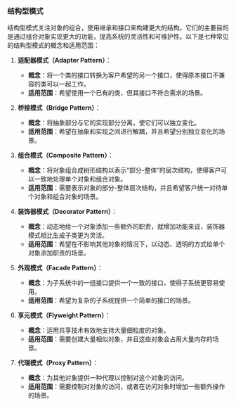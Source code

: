 ### 结构型模式

结构型模式关注对象的组合，使用继承和接口来构建更大的结构。它们的主要目的是通过组合对象实现更大的功能，提高系统的灵活性和可维护性。以下是七种常见的结构型模式的概念和适用范围：

1. **适配器模式（Adapter Pattern）**：
   - **概念**：将一个类的接口转换为客户希望的另一个接口，使得原本接口不兼容的类可以一起工作。
   - **适用范围**：希望使用一个已有的类，但其接口不符合需求的场景。

2. **桥接模式（Bridge Pattern）**：
   - **概念**：将抽象部分与它的实现部分分离，使它们可以独立变化。
   - **适用范围**：希望在抽象和实现之间进行解耦，并且希望分别独立变化的场景。

3. **组合模式（Composite Pattern）**：
   - **概念**：将对象组合成树形结构以表示“部分-整体”的层次结构，使得客户可以一致地处理单个对象和组合对象。
   - **适用范围**：需要表示对象的部分-整体层次结构，并且希望客户统一对待单个对象和组合对象的场景。

4. **装饰器模式（Decorator Pattern）**：
   - **概念**：动态地给一个对象添加一些额外的职责，就增加功能来说，装饰器模式相比生成子类更为灵活。
   - **适用范围**：希望在不影响其他对象的情况下，以动态、透明的方式给单个对象添加职责的场景。

5. **外观模式（Facade Pattern）**：
   - **概念**：为子系统中的一组接口提供一个一致的接口，使得子系统更容易使用。
   - **适用范围**：希望为复杂的子系统提供一个简单的接口的场景。

6. **享元模式（Flyweight Pattern）**：
   - **概念**：运用共享技术有效地支持大量细粒度的对象。
   - **适用范围**：需要创建大量相似对象，并且这些对象会占用大量内存的场景。

7. **代理模式（Proxy Pattern）**：
   - **概念**：为其他对象提供一种代理以控制对这个对象的访问。
   - **适用范围**：需要控制对对象的访问，或者在访问对象时增加一些额外操作的场景。
